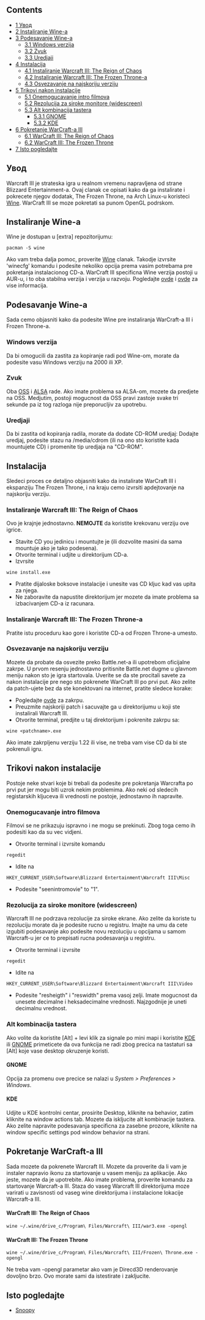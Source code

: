 ## Contents

*   [1 Увoд](#.D0.A3.D0.B2o.D0.B4)
*   [2 Instaliranje Wine-a](#Instaliranje_Wine-a)
*   [3 Podesavanje Wine-a](#Podesavanje_Wine-a)
    *   [3.1 Windows verzija](#Windows_verzija)
    *   [3.2 Zvuk](#Zvuk)
    *   [3.3 Uredjaji](#Uredjaji)
*   [4 Instalacija](#Instalacija)
    *   [4.1 Instaliranje Warcraft III: The Reign of Chaos](#Instaliranje_Warcraft_III:_The_Reign_of_Chaos)
    *   [4.2 Instaliranje Warcraft III: The Frozen Throne-a](#Instaliranje_Warcraft_III:_The_Frozen_Throne-a)
    *   [4.3 Osvezavanje na najskoriju verziju](#Osvezavanje_na_najskoriju_verziju)
*   [5 Trikovi nakon instalacije](#Trikovi_nakon_instalacije)
    *   [5.1 Onemogucavanje intro filmova](#Onemogucavanje_intro_filmova)
    *   [5.2 Rezolucija za siroke monitore (widescreen)](#Rezolucija_za_siroke_monitore_.28widescreen.29)
    *   [5.3 Alt kombinacija tastera](#Alt_kombinacija_tastera)
        *   [5.3.1 GNOME](#GNOME)
        *   [5.3.2 KDE](#KDE)
*   [6 Pokretanje WarCraft-a III](#Pokretanje_WarCraft-a_III)
    *   [6.1 WarCraft III: The Reign of Chaos](#WarCraft_III:_The_Reign_of_Chaos)
    *   [6.2 WarCraft III: The Frozen Throne](#WarCraft_III:_The_Frozen_Throne)
*   [7 Isto pogledajte](#Isto_pogledajte)

## Увoд

Warcraft III je strateska igra u realnom vremenu napravljena od strane Blizzard Entertainment-a. Ovaj clanak ce opisati kako da ga instalirate i pokrecete njegov dodatak, The Frozen Throne, na Arch Linux-u koristeci [Wine](/index.php/Wine "Wine"). WarCraft III se moze pokretati sa punom OpenGL podrskom.

## Instaliranje Wine-a

Wine je dostupan u [extra] repozitorijumu:

```
pacman -S wine

```

Ako vam treba dalja pomoc, proverite [Wine](/index.php/Wine "Wine") clanak. Takodje izvrsite 'winecfg' komandu i podesite nekoliko opcija prema vasim potrebama pre pokretanja instalacionog CD-a. WarCraft III specificna Wine verzija postoji u AUR-u, i to oba stabilna verzija i verzija u razvoju. Pogledajte [ovde](https://aur.archlinux.org/packages.php?ID=33231) i [ovde](https://aur.archlinux.org/packages.php?ID=27298) za vise informacija.

## Podesavanje Wine-a

Sada cemo objasniti kako da podesite Wine pre instaliranja WarCraft-a III i Frozen Throne-a.

### Windows verzija

Da bi omogucili da zastita za kopiranje radi pod Wine-om, morate da podesite vasu Windows verziju na 2000 ili XP.

### Zvuk

Oba [OSS](/index.php/OSS "OSS") i [ALSA](/index.php/ALSA "ALSA") rade. Ako imate problema sa ALSA-om, mozete da predjete na OSS. Medjutim, postoji mogucnost da OSS pravi zastoje svake tri sekunde pa iz tog razloga nije preporucljiv za upotrebu.

### Uredjaji

Da bi zastita od kopiranja radila, morate da dodate CD-ROM uredjaj: Dodajte uredjaj, podesite stazu na /media/cdrom (ili na ono sto koristite kada mountujete CD) i promenite tip uredjaja na "CD-ROM".

## Instalacija

Sledeci proces ce detaljno objasniti kako da instalirate WarCraft III i ekspanziju The Frozen Throne, i na kraju cemo izvrsiti apdejtovanje na najskoriju verziju.

### Instaliranje Warcraft III: The Reign of Chaos

Ovo je krajnje jednostavno. **NEMOJTE** da koristite krekovanu verziju ove igrice.

*   Stavite CD you jedinicu i mountujte je (ili dozvolite masini da sama mountuje ako je tako podesena).
*   Otvorite terminal i udjite u direktorijum CD-a.
*   Izvrsite

```
wine install.exe

```

*   Pratite dijaloske boksove instalacije i unesite vas CD kljuc kad vas upita za njega.
*   Ne zaboravite da napustite direktorijum jer mozete da imate problema sa izbacivanjem CD-a iz racunara.

### Instaliranje Warcraft III: The Frozen Throne-a

Pratite istu proceduru kao gore i koristite CD-a od Frozen Throne-a umesto.

### Osvezavanje na najskoriju verziju

Mozete da probate da osvezite preko Battle.net-a ili upotrebom oficijalne zakrpe. U prvom resenju jednostavno pritisnite Battle.net dugme u glavnom meniju nakon sto je igra startovala. Uverite se da ste procitali savete za nakon instalacije pre nego sto pokrenete WarCraft III po prvi put. Ako zelite da patch-ujete bez da ste konektovani na internet, pratite sledece korake:

*   Pogledajte [ovde](http://us.blizzard.com/support/article.xml?articleId=20673) za zakrpu.
*   Preuzmite najskoriji patch i sacuvajte ga u direktorijumu u koji ste instalirali Warcraft III.
*   Otvorite terminal, predjite u taj direktorijum i pokrenite zakrpu sa:

```
wine <patchname>.exe

```

Ako imate zakrpljenu verziju 1.22 ili vise, ne treba vam vise CD da bi ste pokrenuli igru.

## Trikovi nakon instalacije

Postoje neke stvari koje bi trebali da podesite pre pokretanja Warcrafta po prvi put jer mogu biti uzrok nekim problemima. Ako neki od sledecih registarskih kljuceva ili vrednosti ne postoje, jednostavno ih napravite.

### Onemogucavanje intro filmova

Filmovi se ne prikazuju ispravno i ne mogu se prekinuti. Zbog toga cemo ih podesiti kao da su vec vidjeni.

*   Otvorite terminal i izvrsite komandu

```
regedit

```

*   Idite na

```
HKEY_CURRENT_USER\Software\Blizzard Entertainment\Warcraft III\Misc

```

*   Podesite "seenintromovie" to "1".

### Rezolucija za siroke monitore (widescreen)

Warcraft III ne podrzava rezolucije za siroke ekrane. Ako zelite da koriste tu rezoluciju morate da je podesite rucno u registru. Imajte na umu da cete izgubiti podesavanje ako podesite novu rezoluciju u opcijama u samom Warcraft-u jer ce to prepisati rucna podesavanja u registru.

*   Otvorite terminal i izvrsite

```
regedit

```

*   Idite na

```
HKEY_CURRENT_USER\Software\Blizzard Entertainment\Warcraft III\Video

```

*   Podesite "resheigth" i "reswidth" prema vasoj zelji. Imate mogucnost da unesete decimalne i heksadecimalne vrednosti. Najzgodnije je uneti decimalnu vrednost.

### Alt kombinacija tastera

Ako volite da koristite [Alt] + levi klik za signale po mini mapi i koristite [KDE](/index.php/KDE "KDE") ili [GNOME](/index.php/GNOME "GNOME") primeticete da ova funkcija ne radi zbog precica na tastaturi sa [Alt] koje vase desktop okruzenje koristi.

#### GNOME

Opcija za promenu ove precice se nalazi u *System > Preferences > Windows*.

#### KDE

Udjite u KDE kontrolni centar, prosirite Desktop, kliknite na behavior, zatim kliknite na window actions tab. Mozete da iskljucite alt kombinacije tastera. Ako zelite napravite podesavanja specificna za zasebne prozore, kliknite na window specific settings pod window behavior na strani.

## Pokretanje WarCraft-a III

Sada mozete da pokrenete Warcraft III. Mozete da proverite da li vam je instaler napravio ikonu za startovanje u vasem meniju za aplikacije. Ako jeste, mozete da je upotrebite. Ako imate problema, proverite komandu za startovanje Warcraft-a III. Staza do vaseg Warcraft III direktorijuma moze varirati u zavisnosti od vaseg wine direktorijuma i instalacione lokacije Warcraft-a III.

#### WarCraft III: The Reign of Chaos

```
wine ~/.wine/drive_c/Program\ Files/Warcraft\ III/war3.exe -opengl

```

#### WarCraft III: The Frozen Throne

```
wine ~/.wine/drive_c/Program\ Files/Warcraft\ III/Frozen\ Throne.exe -opengl

```

Ne treba vam -opengl parametar ako vam je Direcd3D renderovanje dovoljno brzo. Ovo morate sami da istestirate i zakljucite.

## Isto pogledajte

*   [Snoopy](/index.php/Snoopy "Snoopy")